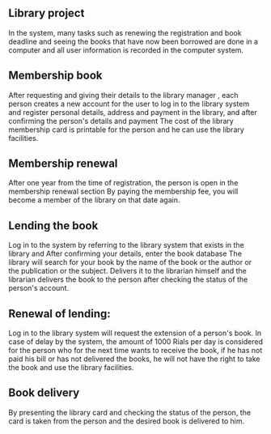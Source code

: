 ##  Library project
In the system, many tasks 
such as renewing the registration 
and book deadline and seeing the books that have now been borrowed 
are done in a computer and all user information is recorded in the computer system. 

##  Membership book
After requesting and giving their details to the library manager , each person creates a new account for the user to log in to the library system and register personal details, address and payment in the library, and after confirming the person's details and payment  The cost of the library membership card is printable for the person and he can use the library facilities.

## Membership renewal
After one year from the time of registration, the person is open in the membership renewal section
 By paying the membership fee, you will become a member of the library on that date again. 
 
## Lending the book
Log in to the system by referring to the library system that exists in the library and
  After confirming your details, enter the book database
 The library will search for your book by the name of the book or the author or the publication or the subject.  Delivers it to the librarian himself and the librarian delivers the book to the person after checking the status of the person's account.

## Renewal of lending:
Log in to the library system will request the extension of a person's book.  In case of delay by the system, the amount of 1000 Rials per day is considered for the person who for the next time wants to receive the book, if he has not paid his bill or has not delivered the books, he will not have the right to take the book and use the library facilities. 

##  Book delivery
By presenting the library card and checking the status of the person, the card is taken from the person and the desired book is delivered to him. 
